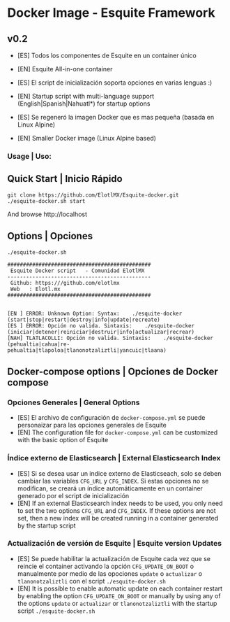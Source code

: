 # Docker Image - Esquite Framework

## v0.2
- [ES] Todos los componentes de Esquite en un container único
- [EN] Esquite All-in-one container 

- [ES] El script de inicialización soporta opciones en varias lenguas :)
- [EN] Startup script with multi-language support (English|Spanish|Nahuatl*) for startup options

- [ES] Se regeneró la imagen Docker que es mas pequeña (basada en Linux Alpine)
- [EN] Smaller Docker image (Linux Alpine based)

### Usage | Uso:

## Quick Start | Inicio Rápido

```
git clone https://github.com/ElotlMX/Esquite-docker.git
./esquite-docker.sh start
```
And browse http://localhost

## Options | Opciones
```
./esquite-docker.sh 

##############################################
 Esquite Docker script   - Comunidad ElotlMX
----------------------------------------------
 Github: https:///github.com/elotlmx
 Web   : Elotl.mx
##############################################


[EN ] ERROR: Unknown Option: Syntax:    ./esquite-docker (start|stop|restart|destroy|info|update|recreate)
[ES ] ERROR: Opción no valida. Sintaxis:    ./esquite-docker (iniciar|detener|reiniciar|destruir|info|actualizar|recrear)
[NAH] TLATLACOLLI: Opción no valida. Sintaxis:    ./esquite-docker (pehualtia|cahua|re-pehualtia|tlapoloa|tlanonotzaliztli|yancuic|tlaana)

```

## Docker-compose options | Opciones de Docker compose

### Opciones Generales | General Options
- [ES] El archivo de configuración de `docker-compose.yml` se puede personaizar para las opciones generales de Esquite
- [EN] The configuration file for `docker-compose.yml` can be customized with the basic option of Esquite

### Índice externo de Elasticsearch | External Elasticsearch Index
- [ES] Si se desea usar un indice externo de Elasticseach, solo se deben cambiar las variables `CFG_URL` y `CFG_INDEX`. Si estas opciones no se modifican, se creará un índice automáticamente en un container generado por el script de inicialización
- [EN] If an external Elasticsearch index needs to be used, you only need to set the two options `CFG_URL` and `CFG_INDEX`. If these options are not set, then a new index will be created running in a container generated by the startup script

### Actualización de versión de Esquite | Esquite version Updates
- [ES] Se puede habilitar la actualización de Esquite cada vez que se reincie el container activando la opción `CFG_UPDATE_ON_BOOT` o manualmente por medio de las opociones `update` o `actualizar` o `tlanonotzaliztli` con el script `./esquite-docker.sh`
- [EN] It is possible to enable automatic update on each container restart by enabling the option `CFG_UPDATE_ON_BOOT` or manually by using any of the options `update` or `actualizar` or `tlanonotzaliztli` with the startup script `./esquite-docker.sh` 
